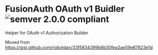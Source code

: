 # FusionAuth OAuth v1 Buidler ![semver 2.0.0 compliant](http://img.shields.io/badge/semver-2.0.0-brightgreen.svg?style=flat-square)

Helper for OAuth v1 Authorization Builder

Moved from https://gist.github.com/robotdan/33f5834399b6b30fea2ae59e87823e1d